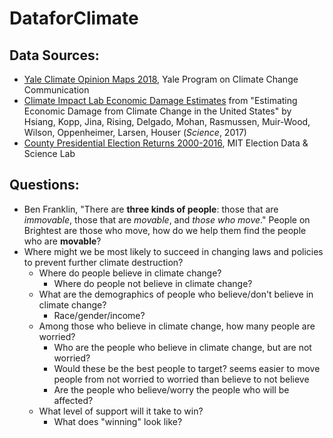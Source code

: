 # DataforClimate

## Data Sources:

-   [Yale Climate Opinion Maps 2018](https://climatecommunication.yale.edu/visualizations-data/ycom-us-2018/?est=happening&type=value&geo=county), Yale Program on Climate Change Communication
-   [Climate Impact Lab Economic Damage Estimates](http://www.impactlab.org/research/estimating-economic-damage-from-climate-change-in-the-united-states/) from "Estimating Economic Damage from Climate Change in the United States" by Hsiang, Kopp, Jina, Rising, Delgado, Mohan, Rasmussen, Muir-Wood, Wilson, Oppenheimer, Larsen, Houser (_Science_, 2017)
-   [County Presidential Election Returns 2000-2016](https://dataverse.harvard.edu/dataset.xhtml?persistentId=doi:10.7910/DVN/VOQCHQ), MIT Election Data & Science Lab

## Questions: 

-   Ben Franklin, "There are **three kinds of people**: those that are _immovable_, those that are _movable_, and _those who move_." People on Brightest are those who move, how do we help them find the people who are **movable**? 
-   Where might we be most likely to succeed in changing laws and policies to prevent further climate destruction?
    -   Where do people believe in climate change?
        -    Where do people not believe in climate change? 
    -   What are the demographics of people who believe/don't believe in climate change?
        -   Race/gender/income?
    -   Among those who believe in climate change, how many people are worried? 
        -   Who are the people who believe in climate change, but are not worried? 
        -   Would these be the best people to target? seems easier to move people from not worried to worried than believe to not believe
        -   Are the people who believe/worry the people who will be affected? 
    -   What level of support will it take to win?
        -   What does "winning" look like?